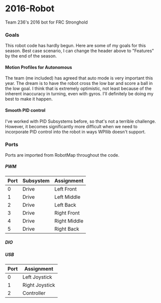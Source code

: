 # 2016-Robot
Team 236's 2016 bot for FRC Stronghold

### Goals
This robot code has hardly begun. Here are some of my goals for this season.
Best case scenario, I can change the header above to "Features" by the end of
the season.

#### Motion Profiles for Autonomous
The team (me included) has agreed that auto mode is very important this year.
The dream is to have the robot cross the low bar and score a ball in the low 
goal. I think that is extremely optimistic, not least because of the inherent
inaccuracy in turning, even with gyros. I'll definitely be doing my best to
make it happen.

#### Smooth PID control
I've worked with PID Subsystems before, so that's not a terrible challenge.
However, it becomes significantly more difficult when we need to incorporate
PID control into the robot in ways WPIlib doesn't support.

### Ports
Ports are imported from RobotMap throughout the code.

##### PWM

| Port | Subsystem | Assignment
|------|-----------|-----------
| 0 | Drive | Left Front
| 1 | Drive | Left Middle
| 2 | Drive | Left Back
| 3 | Drive | Right Front
| 4 | Drive | Right Middle
| 5 | Drive | Right Back

##### DIO

##### USB
| Port | Assignment
|------|-----------
| 0 | Left Joystick
| 1 | Right Joystick
| 2 | Controller

